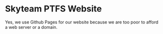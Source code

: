 # Skyteam PTFS Website
Yes, we use Github Pages for our website because we are too poor to afford a web server or a domain.
